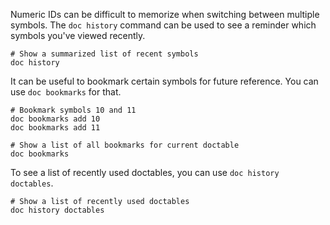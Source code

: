 Numeric IDs can be difficult to memorize when switching between multiple symbols. The `doc history` command can be used to see a reminder which symbols you've viewed recently.

```nushell
# Show a summarized list of recent symbols
doc history
```

It can be useful to bookmark certain symbols for future reference. You can use `doc bookmarks` for that.

```nushell
# Bookmark symbols 10 and 11
doc bookmarks add 10
doc bookmarks add 11

# Show a list of all bookmarks for current doctable
doc bookmarks
```

To see a list of recently used doctables, you can use `doc history doctables`.

```nushell
# Show a list of recently used doctables
doc history doctables
```
